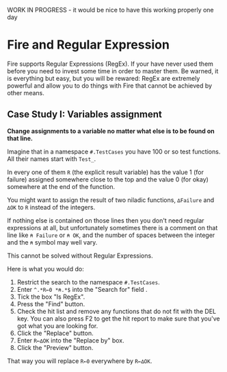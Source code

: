
WORK IN PROGRESS - it would be nice to have this working properly one day

# Fire and Regular Expression

Fire supports Regular Expressions (RegEx). If your have never used them before you need to invest some time in order to master them. Be warned, it is everything but easy, but you will be rewared: RegEx are extremely powerful and allow you to do things with Fire that cannot be achieved by other means.

## Case Study I: Variables assignment 

**Change assignments to a variable no matter what else is to be found on that line.**

Imagine that in a namespace `#.TestCases` you have 100 or so test functions. All their names start with `Test_`.

In every one of them `R` (the explicit result variable) has the value 1 (for failure) assigned somewhere close to the top and the value 0 (for okay) somewhere at the end of the function.

You might want to assign the result of two niladic functions, `∆Failure` and `∆OK` to `R` instead of the integers.

If nothing else is contained on those lines then you don't need regular expressions at all, but unfortunately sometimes there is a comment on that line like `⍝ Failure` or `⍝ OK`, and the number of spaces between the integer and the `⍝` symbol may well vary.

This cannot be solved without Regular Expressions.

Here is what you would do:

1. Restrict the search to the namespace `#.TestCases`.
1. Enter `^.*R←0 *⍝.*$` into the "Search for" field .
1. Tick the box "Is RegEx".
1. Press the "Find" button.
1. Check the hit list and remove any functions that do not fit with the DEL key. You can also press F2 to get the hit report to make sure that you've got what you are looking for.
1. Click the "Replace" button.
1. Enter `R←∆OK` into the "Replace by" box.
1. Click the "Preview" button.

That way you will replace `R←0` everywhere by `R←∆OK`.

